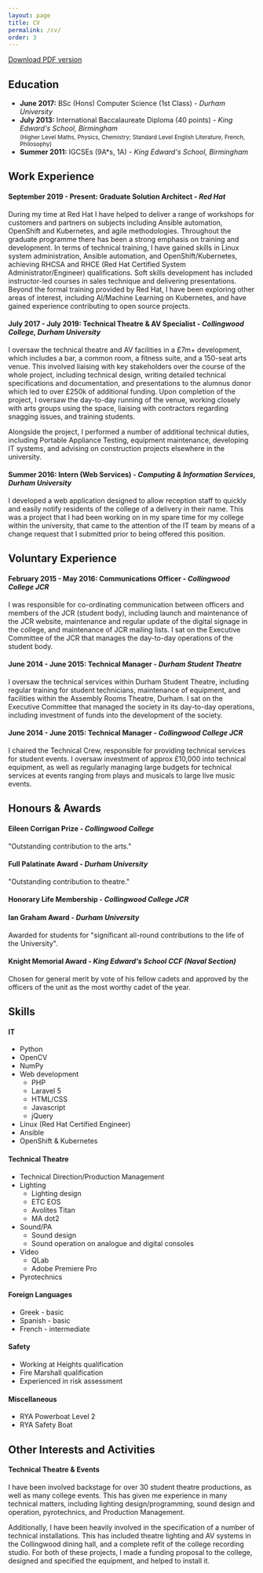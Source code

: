 ```yaml
---
layout: page
title: CV
permalink: /cv/
order: 3
---
```


[Download PDF version](assets/BrowningJonny.pdf)

## Education

- **June 2017:** BSc (Hons) Computer Science (1st Class) - *Durham University*
- **July 2013:** International Baccalaureate Diploma (40 points) - *King Edward's School, Birmingham* <br> <small>(Higher Level Maths, Physics, Chemistry; Standard Level English Literature, French, Philosophy)</small>
- **Summer 2011:** IGCSEs (9A\*s, 1A) - *King Edward's School, Birmingham*

## Work Experience

#### **September 2019 - Present:** Graduate Solution Architect - *Red Hat*

During my time at Red Hat I have helped to deliver a range of workshops for customers and partners on subjects including Ansible automation, OpenShift and Kubernetes, and agile methodologies. Throughout the graduate programme there has been a strong emphasis on training and development. In terms of technical training, I have gained skills in Linux system administration, Ansible automation, and OpenShift/Kubernetes, achieving RHCSA and RHCE (Red Hat Certified System Administrator/Engineer) qualifications. Soft skills development has included instructor-led courses in sales technique and delivering presentations. Beyond the formal training provided by Red Hat, I have been exploring other areas of interest, including AI/Machine Learning on Kubernetes, and have gained experience contributing to open source projects.

#### **July 2017 - July 2019:** Technical Theatre & AV Specialist - *Collingwood College, Durham University*

I oversaw the technical theatre and AV facilities in a £7m+ development, which includes a bar, a common room, a fitness suite, and a 150-seat arts venue. This involved liaising with key stakeholders over the course of the whole project, including technical design, writing detailed technical specifications and documentation, and presentations to the alumnus donor which led to over £250k of additional funding. Upon completion of the project, I oversaw the day-to-day running of the venue, working closely with arts groups using the space, liaising with contractors regarding snagging issues, and training students.

Alongside the project, I performed a number of additional technical duties, including Portable Appliance Testing, equipment maintenance, developing IT systems, and advising on construction projects elsewhere in the university.

#### **Summer 2016:** Intern (Web Services) - *Computing & Information Services, Durham University*

I developed a web application designed to allow reception staff to quickly and easily notify residents of the college of a delivery in their name. This was a project that I had been working on in my spare time for my college within the university, that came to the attention of the IT team by means of a change request that I submitted prior to being offered this position.

## Voluntary Experience

#### **February 2015 - May 2016:** Communications Officer - *Collingwood College JCR*

I was responsible for co-ordinating communication between officers and members of the JCR (student body), including launch and maintenance of the JCR website, maintenance and regular update of the digital signage in the college, and maintenance of JCR mailing lists. I sat on the Executive Committee of the JCR that manages the day-to-day operations of the student body.

#### **June 2014 - June 2015:** Technical Manager - *Durham Student Theatre*

I oversaw the technical services within Durham Student Theatre, including regular training for student technicians, maintenance of equipment, and facilities within the Assembly Rooms Theatre, Durham. I sat on the Executive Committee that managed the society in its day-to-day operations, including investment of funds into the development of the society.

#### **June 2014 - June 2015:** Technical Manager - *Collingwood College JCR*

I chaired the Technical Crew, responsible for providing technical services for student events. I oversaw investment of approx £10,000 into technical equipment, as well as regularly managing large budgets for technical services at events ranging from plays and musicals to large live music events.

## Honours & Awards

#### **Eileen Corrigan Prize** - *Collingwood College*

"Outstanding contribution to the arts."

#### **Full Palatinate Award** - *Durham University*

"Outstanding contribution to theatre."

#### **Honorary Life Membership** - *Collingwood College JCR*

#### **Ian Graham Award** - *Durham University*

Awarded for students for "significant all-round contributions to the life of the University".

#### **Knight Memorial Award** - *King Edward's School CCF (Naval Section)*

Chosen for general merit by vote of his fellow cadets and approved by the officers of the unit as the most worthy cadet of the year.

## Skills

#### IT

- Python
- OpenCV
- NumPy
- Web development
  - PHP
  - Laravel 5
  - HTML/CSS
  - Javascript
  - jQuery
- Linux (Red Hat Certified Engineer)
- Ansible
- OpenShift & Kubernetes


#### Technical Theatre

- Technical Direction/Production Management
- Lighting
  - Lighting design
  - ETC EOS
  - Avolites Titan
  - MA dot2
- Sound/PA
  - Sound design
  - Sound operation on analogue and digital consoles
- Video
  - QLab
  - Adobe Premiere Pro
- Pyrotechnics

#### Foreign Languages

- Greek - basic
- Spanish - basic
- French - intermediate

#### Safety

- Working at Heights qualification
- Fire Marshall qualification
- Experienced in risk assessment

#### Miscellaneous

- RYA Powerboat Level 2
- RYA Safety Boat

## Other Interests and Activities

#### Technical Theatre & Events

I have been involved backstage for over 30 student theatre productions, as well as many college events. This has given me experience in many technical matters, including lighting design/programming, sound design and operation, pyrotechnics, and Production Management.

Additionally, I have been heavily involved in the specification of a number of technical installations. This has included theatre lighting and AV systems in the Collingwood dining hall, and a complete refit of the college recording studio. For both of these projects, I made a funding proposal to the college, designed and specified the equipment, and helped to install it.
